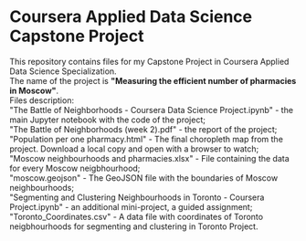 # Coursera Applied Data Science Capstone Project
This repository contains files for my Capstone Project in Coursera Applied Data Science Specialization.  
The name of the project is **"Measuring the efficient number of pharmacies in Moscow"**.  
Files description:  
"The Battle of Neighborhoods - Coursera Data Science Project.ipynb" - the main Jupyter notebook with the code of the project;  
"The Battle of Neighborhoods (week 2).pdf" - the report of the project;  
"Population per one pharmacy.html" - The final choropleth map from the project. Download a local copy and open with a browser to watch;  
"Moscow neighbourhoods and pharmacies.xlsx" - File containing the data for every Moscow neigbhourhood;  
"moscow.geojson" - 	The GeoJSON file with the boundaries of Moscow neighbourhoods;  
"Segmenting and Clustering Neighbourhoods in Toronto - Coursera Project.ipynb" - an additional mini-project, a guided assignment;  
"Toronto_Coordinates.csv" - A data file with coordinates of Toronto neigbhourhoods for segmenting and clustering in Toronto Project.  
